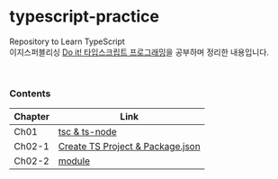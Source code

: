 # typescript-practice
Repository to Learn TypeScript  
이지스퍼블리싱 [Do it! 타입스크립트 프로그래밍](http://www.easyspub.co.kr/20_Menu/BookView/356/PUB)을 공부하며 정리한 내용입니다.

<br/>

### Contents

|Chapter|Link|
|-----------| -------------------------------------|
|Ch01|[tsc & ts-node](https://github.com/da-in/typescript-practice/tree/main/ch01)  |
|Ch02-1|[Create TS Project & Package.json](https://github.com/da-in/typescript-practice/tree/main/ch02-1)  |
|Ch02-2|[module](https://github.com/da-in/typescript-practice/tree/main/ch02-2)  |
